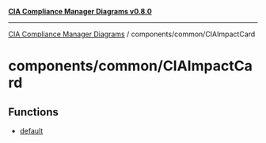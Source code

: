 [**CIA Compliance Manager Diagrams v0.8.0**](../../../README.md)

***

[CIA Compliance Manager Diagrams](../../../modules.md) / components/common/CIAImpactCard

# components/common/CIAImpactCard

## Functions

- [default](functions/default.md)
